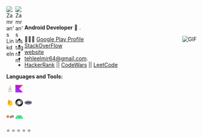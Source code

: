 <div align="center">

</div>
<a href="https://www.linkedin.com/in/tehleel-mir-3a88b91bb/">
  <img align="left" alt="Zamran's LinkdeIn" width="24px" src="https://cdn.jsdelivr.net/npm/simple-icons@v3/icons/linkedin.svg" />
</a>
<a href="https://www.instagram.com/tehleel.mir/">
  <img align="left" alt="Zamran's Instagram" width="24px" src="https://cdn.jsdelivr.net/npm/simple-icons@v3/icons/instagram.svg" />
</a>





<br />
<br />

**Android Developer** 🚀 .

  <img align="right" alt="GIF" src="https://i.pinimg.com/originals/e4/26/70/e426702edf874b181aced1e2fa5c6cde.gif" />



- 👨🏽‍💻 [Google Play Profile](https://play.google.com/store/apps/dev?id=9086481429286206015&hl=en_IN&gl=US)
-  [StackOverFlow](https://stackoverflow.com/users/14599955/tehleel-mir)
-  [website](https://tehleelmir.github.io/)
-  [tehleelmir64@gmail.com](mailto:tehleelmir64@gmail.com).
-  [HackerRank](https://www.hackerrank.com/Tehleel) || [CodeWars](https://www.codewars.com/users/tehleelmir) || [LeetCode](https://leetcode.com/Tehleel/)


**Languages and Tools:**  


<code><img height="20" src="https://raw.githubusercontent.com/github/explore/80688e429a7d4ef2fca1e82350fe8e3517d3494d/topics/java/java.png"></code>
<code><img height="20" src="https://raw.githubusercontent.com/github/explore/80688e429a7d4ef2fca1e82350fe8e3517d3494d/topics/kotlin/kotlin.png"></code>

<code><img height="20" src="https://raw.githubusercontent.com/github/explore/80688e429a7d4ef2fca1e82350fe8e3517d3494d/topics/firebase/firebase.png"></code>
<code><img height="20" src="https://raw.githubusercontent.com/github/explore/80688e429a7d4ef2fca1e82350fe8e3517d3494d/topics/json/json.png"></code>
<code><img height="20" src="https://raw.githubusercontent.com/github/explore/80688e429a7d4ef2fca1e82350fe8e3517d3494d/topics/php/php.png"></code>

<code><img height="20" src="https://raw.githubusercontent.com/github/explore/80688e429a7d4ef2fca1e82350fe8e3517d3494d/topics/git/git.png"></code>
<code><img height="20" src="https://raw.githubusercontent.com/github/explore/80688e429a7d4ef2fca1e82350fe8e3517d3494d/topics/android/android.png"></code>

⭐️ ⭐️ ⭐️ ⭐️ ⭐
